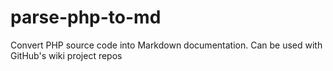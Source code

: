 # parse-php-to-md
Convert PHP source code into Markdown documentation. Can be used with GitHub's wiki project repos
